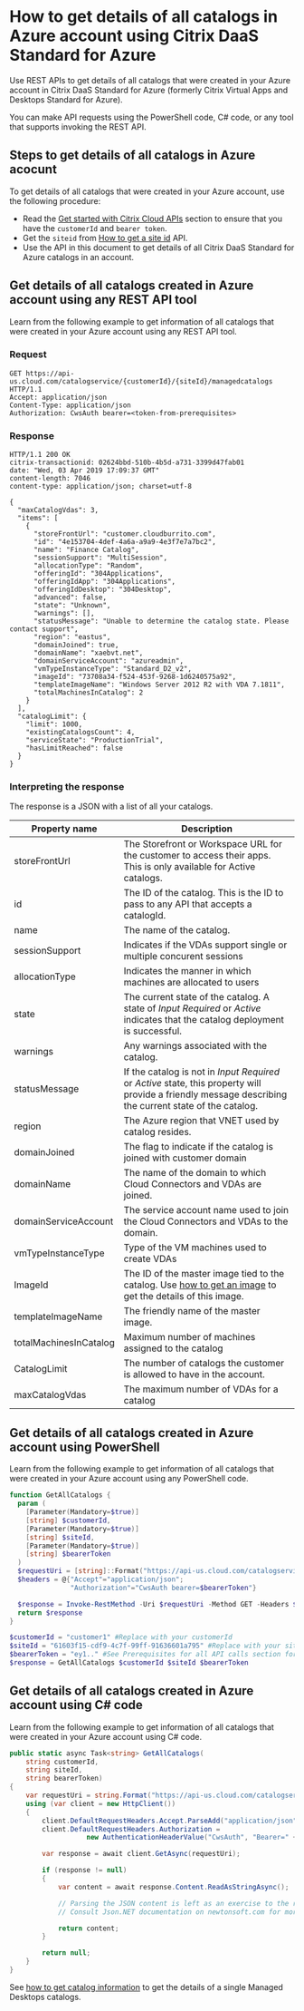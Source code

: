 # How to get details of all catalogs in Azure account using Citrix DaaS Standard for Azure

Use REST APIs to get details of all catalogs that were created in your Azure account in Citrix DaaS Standard for Azure (formerly Citrix Virtual Apps and Desktops Standard for Azure).

You can make API requests using the PowerShell code, C# code, or any tool that supports invoking the REST API.

## Steps to get details of all catalogs in Azure acocunt

To get details of all catalogs that were created in your Azure account, use the following procedure:

-  Read the [Get started with Citrix Cloud APIs](/getting-started) section to ensure that you have the `customerId` and `bearer token`.
-  Get the `siteid` from [How to get a site id](./how-to-get-a-site-id) API.
-  Use the API in this document to get details of all Citrix DaaS Standard for Azure catalogs in an account.

## Get details of all catalogs created in Azure account using any REST API tool

Learn from the following example to get information of all catalogs that were created in your Azure account using any REST API tool.

### Request

    GET https://api-us.cloud.com/catalogservice/{customerId}/{siteId}/managedcatalogs HTTP/1.1
    Accept: application/json
    Content-Type: application/json
    Authorization: CwsAuth bearer=<token-from-prerequisites>

### Response

    HTTP/1.1 200 OK
    citrix-transactionid: 02624bbd-510b-4b5d-a731-3399d47fab01
    date: "Wed, 03 Apr 2019 17:09:37 GMT"
    content-length: 7046
    content-type: application/json; charset=utf-8
    
    {
      "maxCatalogVdas": 3,
      "items": [
        {
          "storeFrontUrl": "customer.cloudburrito.com",
          "id": "4e153704-4def-4a6a-a9a9-4e3f7e7a7bc2",
          "name": "Finance Catalog",
          "sessionSupport": "MultiSession",
          "allocationType": "Random",
          "offeringId": "304Applications",
          "offeringIdApp": "304Applications",
          "offeringIdDesktop": "304Desktop",
          "advanced": false,
          "state": "Unknown",
          "warnings": [],
          "statusMessage": "Unable to determine the catalog state. Please contact support",
          "region": "eastus",
          "domainJoined": true,
          "domainName": "xaebvt.net",
          "domainServiceAccount": "azureadmin",
          "vmTypeInstanceType": "Standard_D2_v2",
          "imageId": "73708a34-f524-453f-9268-1d6240575a92",
          "templateImageName": "Windows Server 2012 R2 with VDA 7.1811",
          "totalMachinesInCatalog": 2
        }
      ],
      "catalogLimit": {
        "limit": 1000,
        "existingCatalogsCount": 4,
        "serviceState": "ProductionTrial",
        "hasLimitReached": false
      }
    }

### Interpreting the response

The response is a JSON with a list of all your catalogs.

| Property name | Description |
| --- | --- |
| storeFrontUrl | The Storefront or Workspace URL for the customer to access their apps. This is only available for Active catalogs. |
| id | The ID of the catalog. This is the ID to pass to any API that accepts a catalogId. |
| name | The name of the catalog. |
| sessionSupport | Indicates if the VDAs support single or multiple concurent sessions |
| allocationType | Indicates the manner in which machines are allocated to users |
| state | The current state of the catalog. A state of *Input Required* or *Active* indicates that the catalog deployment is successful. |
| warnings | Any warnings associated with the catalog. |
| statusMessage | If the catalog is not in *Input Required* or *Active* state, this property will provide a friendly message describing the current state of the catalog.|
| region | The Azure region that VNET used by catalog resides.|
| domainJoined | The flag to indicate if the catalog is joined with customer domain |
| domainName | The name of the domain to which Cloud Connectors and VDAs are joined. |
| domainServiceAccount | The service account name used to join the Cloud Connectors and VDAs to the domain. |
| vmTypeInstanceType | Type of the VM machines used to create VDAs |
| ImageId | The ID of the master image tied to the catalog. Use [how to get an image](./how-to-get-a-master-image) to get the details of this image. |
| templateImageName | The friendly name of the master image. |
| totalMachinesInCatalog | Maximum number of machines assigned to the catalog |
| CatalogLimit | The number of catalogs the customer is allowed to have in the account. |
| maxCatalogVdas | The maximum number of VDAs for a catalog |

## Get details of all catalogs created in Azure account using PowerShell

Learn from the following example to get information of all catalogs that were created in your Azure account using any PowerShell code.

``` powershell
function GetAllCatalogs {
  param (
    [Parameter(Mandatory=$true)]
    [string] $customerId,
    [Parameter(Mandatory=$true)]
    [string] $siteId,
    [Parameter(Mandatory=$true)]
    [string] $bearerToken
  )
  $requestUri = [string]::Format("https://api-us.cloud.com/catalogservice/{0}/{1}/managedcatalogs", $customerId, $siteId)
  $headers = @{"Accept"="application/json";
               "Authorization"="CwsAuth bearer=$bearerToken"}

  $response = Invoke-RestMethod -Uri $requestUri -Method GET -Headers $headers
  return $response
}

$customerId = "customer1" #Replace with your customerId
$siteId = "61603f15-cdf9-4c7f-99ff-91636601a795" #Replace with your site ID
$bearerToken = "ey1.." #See Prerequisites for all API calls section for a sample of how to get your bearer token
$response = GetAllCatalogs $customerId $siteId $bearerToken
```

## Get details of all catalogs created in Azure account using C\# code

Learn from the following example to get information of all catalogs that were created in your Azure account using C\# code.

``` csharp
public static async Task<string> GetAllCatalogs(
    string customerId,
    string siteId,
    string bearerToken)
{
    var requestUri = string.Format("https://api-us.cloud.com/catalogservice/{0}/{1}/managedcatalogs", customerId, siteId);
    using (var client = new HttpClient())
    {
        client.DefaultRequestHeaders.Accept.ParseAdd("application/json");
        client.DefaultRequestHeaders.Authorization =
                   new AuthenticationHeaderValue("CwsAuth", "Bearer=" + bearerToken);

        var response = await client.GetAsync(requestUri);

        if (response != null)
        {
            var content = await response.Content.ReadAsStringAsync();

            // Parsing the JSON content is left as an exercise to the reader.
            // Consult Json.NET documentation on newtonsoft.com for more information.

            return content;
        }

        return null;
    }
}
```

See [how to get catalog information](./how-to-get-catalog-information) to
get the details of a single Managed Desktops catalogs.
